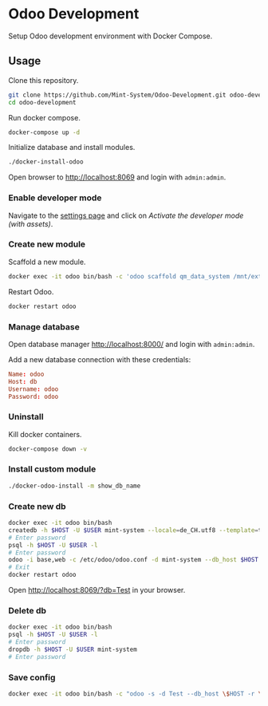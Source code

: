 Odoo Development
================

Setup Odoo development environment with Docker Compose.

## Usage

Clone this repository.

```bash
git clone https://github.com/Mint-System/Odoo-Development.git odoo-development
cd odoo-development
```

Run docker compose.

```bash
docker-compose up -d
```

Initialize database and install modules.

```bash
./docker-install-odoo
```

Open browser to [http://localhost:8069](http://localhost:8069) and login with `admin:admin`.

### Enable developer mode

Navigate to the [settings page](
http://localhost:8069/web?debug=1#id=&action=85&model=res.config.settings&view_type=form&cids=&menu_id=4) and click on *Activate the developer mode (with assets)*.

### Create new module

Scaffold a new module.

```bash
docker exec -it odoo bin/bash -c 'odoo scaffold qm_data_system /mnt/extra-addons'
```

Restart Odoo.

```bash
docker restart odoo
```

### Manage database

Open database manager [http://localhost:8000/](http://localhost:8000/) and login with `admin:admin`.

Add a new database connection with these credentials:

```conf
Name: odoo
Host: db
Username: odoo
Password: odoo
```

### Uninstall

Kill docker containers.

```bash
docker-compose down -v
```

### Install custom module

```bash
./docker-odoo-install -m show_db_name
```

### Create new db

```bash
docker exec -it odoo bin/bash
createdb -h $HOST -U $USER mint-system --locale=de_CH.utf8 --template=template0
# Enter password
psql -h $HOST -U $USER -l
# Enter password
odoo -i base,web -c /etc/odoo/odoo.conf -d mint-system --db_host $HOST -r $USER -w $PASSWORD --without-demo=all --stop-after-init
# Exit
docker restart odoo
```

Open [http://localhost:8069/?db=Test](http://localhost:8069/?db=Test) in your browser.

### Delete db

```bash
docker exec -it odoo bin/bash
psql -h $HOST -U $USER -l
# Enter password
dropdb -h $HOST -U $USER mint-system
# Enter password

```

### Save config

```bash
docker exec -it odoo bin/bash -c "odoo -s -d Test --db_host \$HOST -r \$USER -w \$PASSWORD"
```